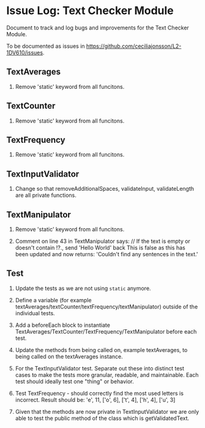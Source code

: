 # Issue Log: Text Checker Module 
Document to track and log bugs and improvements for the Text Checker Module.

To be documented as issues in https://github.com/ceciliajonsson/L2-1DV610/issues.

## TextAverages
1. Remove 'static' keyword from all funcitons.

## TextCounter
1. Remove 'static' keyword from all funcitons.

## TextFrequency
1. Remove 'static' keyword from all funcitons.

## TextInputValidator
1. Change so that removeAdditionalSpaces, validateInput, validateLength are all private functions.

## TextManipulator
1. Remove 'static' keyword from all funcitons.

2. Comment on line 43 in TextManipulator says: // If the text is empty or doesn't contain !?., send 'Hello World' back 
This is false as this has been updated and now returns: 'Couldn\'t find any sentences in the text.'

## Test
1. Update the tests as we are not using `static` anymore.

1. Define a variable (for example textAverages/textCounter/textFrequency/textManipulator) outside of the individual tests.
2. Add a beforeEach block to instantiate TextAverages/TextCounter/TextFrequency/TextManipulator before each test.
3. Update the methods from being called on, example textAverages, to being called on the textAverages instance.

2. For the TextInputValidator test. Separate out these into distinct test cases to make the tests more granular, readable, and maintainable. Each test should ideally test one "thing" or behavior.

3. Test TextFrequency - should correctly find the most used letters is incorrect. Result should be: 'e', 11, ['o', 6], ['t', 4], ['h', 4], ['u', 3]

4. Given that the methods are now private in TextInputValidator we are only able to test the public method of the class which is getValidatedText.